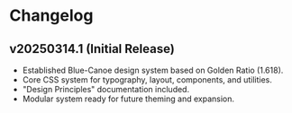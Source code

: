 # Changelog

## v20250314.1 (Initial Release)

- Established Blue-Canoe design system based on Golden Ratio (1.618).
- Core CSS system for typography, layout, components, and utilities.
- "Design Principles" documentation included.
- Modular system ready for future theming and expansion.
